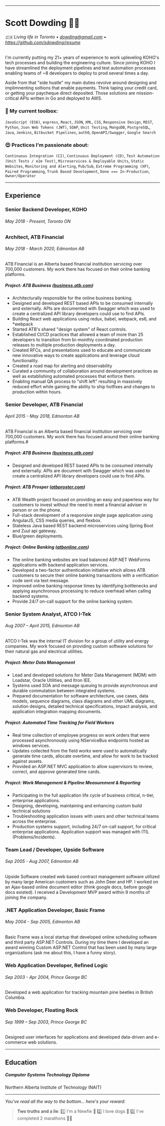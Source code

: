 
--------------------------------------------------------

# Scott Dowding 👨‍💻

###### 🇨🇦 Living life in Toronto &bull; dowding@gmail.com  &bull;  https://github.com/sdowding/resume

I'm currently putting my 21+ years of experience to work upleveling KOHO's tech processes and building the engineering culture. Since joining KOHO I have streamlined the deployment pipelines and test automation processes enabling teams of ~8 developers to deploy to prod several times a day.

Aside from that "side hustle" my main duties revolve around designing and implimnenting soltions that enable payments. Think taping your credit card, or getting your paycheque direct deposited. Those solutions are mission-critical APIs written in Go and deployed to AWS.

### 🧰 My current toolbox:

`JavaScript (ES6)`, `express`, `React`, `JSON`, `XML`, `CSS`, `Responsive Design`, `REST`, `Python`, `Json Web Tokens (JWT)`, `SOAP`, `Unit Testing`, `MongoDB`, `PostgreSQL`, `Java`, `Jenkins`, `Bitbucket Pipelines`, `auth0`, `OpenAPI/Swagger`, `Google Search`

### 😍 Practices I'm passionate about:

`Continuous Integration (CI)`, `Continuous Deployment (CD)`, `Test Automation (Unit Tests / e2e Test)`, `Microservices & Deployable Units`, `Static Websites`, `Monitoring and Alerting`, `Pub/Sub`, `Extreme Programming (XP)`, `Paired Programming`, `Trunk Based Development`, `Done === In-Production`, `Owner/Operator`

--------------------------------------------------------
## Experience

### Senior Backend Developer, KOHO	
###### May 2018 - Present, Toronto ON

### Architect, ATB Financial	
###### May 2018 - March 2020, Edmonton AB

ATB Financial is an Alberta based financial institution servicing over 700,000 customers. My work there has focused on their online banking platforms.

##### Project: ATB Business ([business.atb.com](https://business.atb.com))

* Architecturally responsible for the online business banking.
* Designed and developed REST based APIs to be consumed internally and externally. APIs are documented with Swagger which was used to create a centralized API library developers could use to find APIs.
* Building React web applications using redux, babel, webpack, es6, and *webpack
* Started ATB's shared "design system" of React controls.
* Established CI/CD practices that allowed a team of more than 25 developers to transition from bi-monthly coordinated production releases to multiple production deployments a day.
* Created RFCs, and presentations used to educate and communicate new innovative ways to create applications and leverage cloud functionality.
* Created a road map for alerting and observability
* Curated a community of collaboration around development practices as well as establishing automated processes that enforce them.
* Enabling manual QA process to "shift left" resulting in massively reduced effort while gaining the ability to ship hotfixes and changes to production within hours.

### Senior Developer, ATB Financial	
###### April 2015 - May 2018, Edmonton AB

ATB Financial is an Alberta based financial institution servicing over 700,000 customers. My work there has focused around their online banking platforms.#

##### Project: ATB Business ([business.atb.com](https://business.atb.com))

* Designed and developed REST based APIs to be consumed internally and externally. APIs are document with Swagger which was used to create a centralized API library developers could use to find APIs.

##### Project: ATB Prosper ([atbproster.com](https://www.atbprosper.com))

* ATB Wealth project focused on providing an easy and paperless way for customers to invest without the need to meet a financial adviser in person or on the phone. 
* Full-stack development of a responsive single page application using AngularJS, CSS media queries, and flexbox.
* Stateless Java based REST backend microservices using Spring Boot and Zuul api gateway.
* Blue/green deployments.

##### Project: Online Banking ([atbonline.com](https://www.atbonline.com))
* The online banking websites are load balanced ASP.NET WebForms applications with backend application services.
* Developed a two-factor authentication initiative which allows ATB customers to secure their online banking transactions with a verification code sent via text message.
* Improved online banking response times by identifying bottlenecks and applying asynchronous processing to reduce overhead when calling backend systems.
* Provide 24/7 on-call support for the online banking system.

### Senior System Analyst, ATCO I-Tek	
###### Aug 2007 – April 2015, Edmonton AB
ATCO I-Tek was the internal IT division for a group of utility and energy companies. My work focused on providing custom software solutions for their natural gas and electrical utilities.

##### Project: Meter Data Management
* Lead and developed solutions for Meter Data Management (MDM) with Loadstar, Oracle Utilities, and Itron IEE.
* Systems used SOA and message queuing to provide asynchronous and durable commutation between integrated systems.
* Prepared documentation for software architecture, use cases, data models, sequence diagrams, class diagrams and other UML diagrams, solution designs, detailed technical specifications, impact analysis, and application integration mapping documents. 

##### Project: Automated Time Tracking for Field Workers
* Real time collection of employee progress on work orders that were processed asynchronously using NServiceBus endpoints hosted as windows services.
* Updates collected from the field works were used to automatically generate time cards, allocate overtime, and allow for work to be tracked against assets.
* Provided an ASP.NET MVC application to allow supervisors to review, correct, and approve generated time cards.

##### Project: Work Management & Pipeline Measurement & Reporting
* Participating in the full application life cycle of business critical, n-tier, enterprise applications.
* Designing, developing, maintaining and enhancing custom build technical solutions
* Troubleshooting application issues with users and other technical teams across the enterprise.
* Production systems support, including 24/7 on-call support, for critical enterprise applications. Application support was managed with ITIL (Problems/Incidents).

### Team Lead / Developer, Upside Software
###### Sep 2005 - Aug 2007, Edmonton AB

Upside Software created web based contract management software utilized by many large American customers such as John Deer and HP. I worked on an Ajax-based online document editor (think google docs, before google docs existed). I received a Development MVP award within 9 months of joining the company.

### .NET Application Developer, Basic Frame
###### May 2004 - Sep 2005, Edmonton AB

Basic Frame was a local startup that developed online scheduling software and third party ASP.NET Controls. During my time there I developed an award winning Custom ASP.NET Control that has been used by many large organizations (ask me about this, I have a funny story).

### Web Application Developer, Refined Logic	
###### Sep 2003 - Apr 2004, Prince George BC

Developed a web application for tracking mountain pine beetles in British Columbia.

### Web Developer, Floating Rock
###### Sep 1999 – Sep 2003, Prince George BC
 
Designed user interfaces for applications and developed data-driven and e-commerce web solutions.

--------------------------------------------------------
## Education

##### Computer Systems Technology Diploma

Northern Alberta Institute of Technology (NAIT) 

--------------------------------------------------------

_You've read all the way to the bottom... here's your reward:_ 

> **Two truths and a lie**:  1️⃣ I'm a Newfie 🎣 2️⃣ I love dogs 🐶 3️⃣ I've completed 2 marathons 🏃‍♂️
